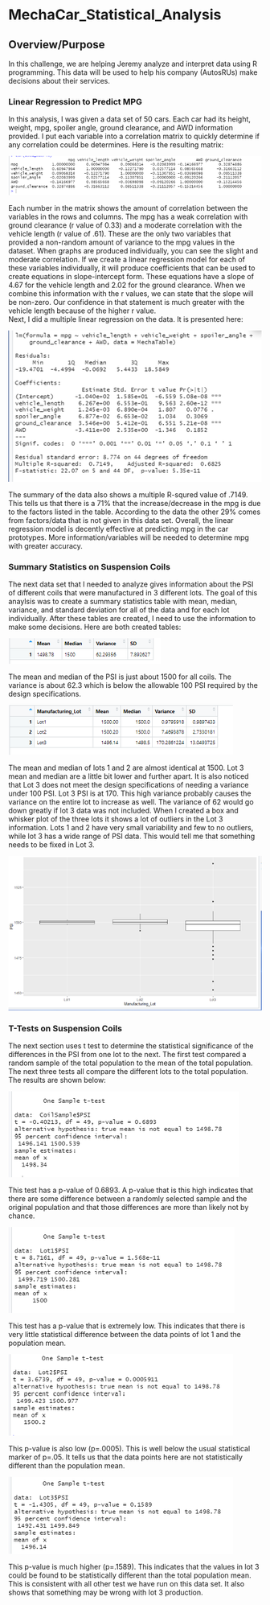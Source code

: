 # MechaCar_Statistical_Analysis

## Overview/Purpose
In this challenge, we are helping Jeremy analyze and interpret data using R programming.  This data will be used to help his company (AutosRUs) make decisions about their services. 

### Linear Regression to Predict MPG
In this analysis, I was given a data set of 50 cars.  Each car had its height, weight, mpg, spoiler angle, ground clearance, and AWD information provided.  I put each variable into a correlation matrix to quickly determine if any correlation could be determines.  Here is the resulting matrix:

![Correlation_Matrix.png](images/Correlation_Matrix.png)

Each number in the matrix shows the amount of correlation between the variables in the rows and columns.  The mpg has a weak correlation with ground clearance (r value of 0.33) and a moderate correlation with the vehicle length (r value of .61).  These are the only two variables that provided a non-random amount of variance to the mpg values in the dataset.  When graphs are produced individually, you can see the slight and moderate correlation.  If we create a linear regression model for each of these variables individually, it will produce coefficients that can be used to create equations in slope-intercept form.  These equations have a slope of 4.67 for the vehicle length and 2.02 for the ground clearance.  When we combine this information with the r values, we can state that the slope will be non-zero.  Our confidence in that statement is much greater with the vehicle length because of the higher r value.  
Next, I did a multiple linear regression on the data.  It is presented here:

![Multiple_Regression_Mecha_Cars.png](images/Multiple_Regression_Mecha_Cars.png)


The summary of the data also shows a multiple R-squred value of .7149.  This tells us that there is a 71% that the increase/decrease in the mpg is due to the factors listed in the table.  According to the data the other 29% comes from factors/data that is not given in this data set.  Overall, the linear regression model is decently effective at predicting mpg in the car prototypes.  More information/variables will be needed to determine mpg with greater accuracy.

### Summary Statistics on Suspension Coils
The next data set that I needed to analyze gives information about the PSI of different coils that were manufactured in 3 different lots.  The goal of this anaylsis was to create a summary statistics table with mean, median, variance, and standard deviation for all of the data and for each lot individually.  After these tables are created, I need to use the information to make some decisions.  Here are both created tables:

![Total_Lots_Summary.png](images/Total_Lots_Summary.png)

The mean and median of the PSI is just about 1500 for all coils.  The variance is about 62.3 which is below the allowable 100 PSI required by the design specifications.

![Ind_Lots_Summary.png](images/Ind_Lots_Summary.png)

The mean and median of lots 1 and 2 are almost identical at 1500.  Lot 3 mean and median are a little bit lower and further apart.  It is also noticed that Lot 3 does not meet the design specifications of needing a variance under 100 PSI.  Lot 3 PSI is at 170.  This high variance probably causes the variance on the entire lot to increase as well.  The variance of 62 would go down greatly if lot 3 data was not included.  When I created a box and whisker plot of the three lots it shows a lot of outliers in the Lot 3 information.  Lots 1 and 2 have very small variability and few to no outliers, while lot 3 has a wide range of PSI data.  This would tell me that something needs to be fixed in Lot 3.

![BoxPlot2.png](images/BoxPlot2.png)


### T-Tests on Suspension Coils

The next section uses t test to determine the statistical significance of the differences in the PSI from one lot to the next.  The first test compared a random sample of the total population to the mean of the total population.  The next three tests all compare the different lots to the total population.  The results are shown below:


![Summary-t-test.png](images/Summary-t-test.png)

This test has a p-value of 0.6893.  A p-value that is this high indicates that there are some difference between a randomly selected sample and the original population and that those differences are more than likely not by chance.


![Lot1t-test.png](images/Lot1t-test.png)

This test has a p-value that is extremely low.  This indicates that there is very little statistical difference between the data points of lot 1 and the population mean.


![Lot2t-test.png](images/Lot2t-test.png)

This p-value is also low (p=.0005).  This is well below the usual statistical marker of p=.05.  It tells us that the data points here are not statistically different than the population mean.


![Lot3t-test.png](images/Lot3t-test.png)

This p-value is much higher (p=.1589).  This indicates that the values in lot 3 could be found to be statistically different than the total population mean.  This is consistent with all other test we have run on this data set.  It also shows that something may be wrong with lot 3 production.







